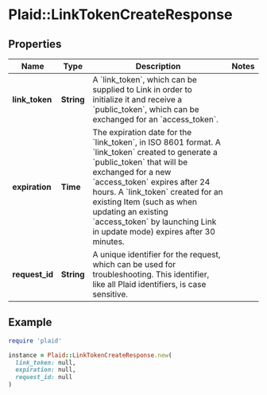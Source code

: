 # Plaid::LinkTokenCreateResponse

## Properties

| Name | Type | Description | Notes |
| ---- | ---- | ----------- | ----- |
| **link_token** | **String** | A &#x60;link_token&#x60;, which can be supplied to Link in order to initialize it and receive a &#x60;public_token&#x60;, which can be exchanged for an &#x60;access_token&#x60;. |  |
| **expiration** | **Time** | The expiration date for the &#x60;link_token&#x60;, in ISO 8601 format. A &#x60;link_token&#x60; created to generate a &#x60;public_token&#x60; that will be exchanged for a new &#x60;access_token&#x60; expires after 24 hours. A &#x60;link_token&#x60; created for an existing Item (such as when updating an existing &#x60;access_token&#x60; by launching Link in update mode) expires after 30 minutes. |  |
| **request_id** | **String** | A unique identifier for the request, which can be used for troubleshooting. This identifier, like all Plaid identifiers, is case sensitive. |  |

## Example

```ruby
require 'plaid'

instance = Plaid::LinkTokenCreateResponse.new(
  link_token: null,
  expiration: null,
  request_id: null
)
```

